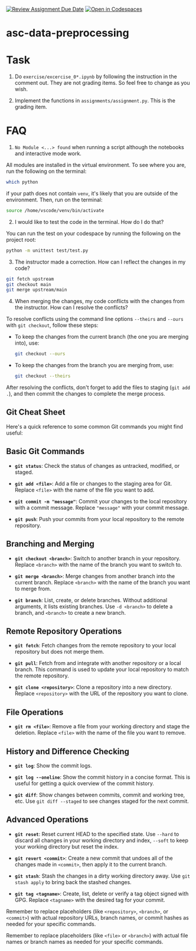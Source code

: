 [![Review Assignment Due Date](https://classroom.github.com/assets/deadline-readme-button-24ddc0f5d75046c5622901739e7c5dd533143b0c8e959d652212380cedb1ea36.svg)](https://classroom.github.com/a/Xkap5Orq)
[![Open in Codespaces](https://classroom.github.com/assets/launch-codespace-7f7980b617ed060a017424585567c406b6ee15c891e84e1186181d67ecf80aa0.svg)](https://classroom.github.com/open-in-codespaces?assignment_repo_id=13845938)
# asc-data-preprocessing

# Task

1. Do `exercise/excercise_0*.ipynb` by following the instruction in the comment out. They are not grading items. So feel free to change as you wish.

2. Implement the functions in `assignments/assignment.py`. This is the grading item.


# FAQ

1. `No Module <...> found` when running a script although the notebooks and interactive mode work.

All modules are installed in the virtual environment. To see where you are, run the following on the terminal:
```bash
which python
```
if your path does not contain `venv`, it's likely that you are outside of the environment. Then, run on the terminal:
```bash
source /home/vscode/venv/bin/activate
```

2. I would like to test the code in the terminal. How do I do that?

You can run the test on your codespace by running the following on the project root:
```bash
python -m unittest test/test.py
```

3. The instructor made a correction. How can I reflect the changes in my code?

```bash
git fetch upstream
git checkout main
git merge upstream/main
```

4. When merging the changes, my code conflicts with the changes from the instructor. How can I resolve the conflicts?


To resolve conflicts using the command line options `--theirs` and `--ours` with `git checkout`, follow these steps:

- To keep the changes from the current branch (the one you are merging into), use:
  ```bash
  git checkout --ours
  ```
- To keep the changes from the branch you are merging from, use:
  ```bash
  git checkout --theirs
  ```
After resolving the conflicts, don't forget to add the files to staging (`git add .`), and then commit the changes to complete the merge process.


## Git Cheat Sheet

Here's a quick reference to some common Git commands you might find useful:

## Basic Git Commands

- **`git status`**: Check the status of changes as untracked, modified, or staged.

- **`git add <file>`**: Add a file or changes to the staging area for Git. Replace `<file>` with the name of the file you want to add.

- **`git commit -m "message"`**: Commit your changes to the local repository with a commit message. Replace `"message"` with your commit message.

- **`git push`**: Push your commits from your local repository to the remote repository.

## Branching and Merging

- **`git checkout <branch>`**: Switch to another branch in your repository. Replace `<branch>` with the name of the branch you want to switch to.

- **`git merge <branch>`**: Merge changes from another branch into the current branch. Replace `<branch>` with the name of the branch you want to merge from.

- **`git branch`**: List, create, or delete branches. Without additional arguments, it lists existing branches. Use `-d <branch>` to delete a branch, and `<branch>` to create a new branch.

## Remote Repository Operations

- **`git fetch`**: Fetch changes from the remote repository to your local repository but does not merge them.

- **`git pull`**: Fetch from and integrate with another repository or a local branch. This command is used to update your local repository to match the remote repository.

- **`git clone <repository>`**: Clone a repository into a new directory. Replace `<repository>` with the URL of the repository you want to clone.

## File Operations

- **`git rm <file>`**: Remove a file from your working directory and stage the deletion. Replace `<file>` with the name of the file you want to remove.

## History and Difference Checking

- **`git log`**: Show the commit logs.

- **`git log --oneline`**: Show the commit history in a concise format. This is useful for getting a quick overview of the commit history.

- **`git diff`**: Show changes between commits, commit and working tree, etc. Use `git diff --staged` to see changes staged for the next commit.

## Advanced Operations

- **`git reset`**: Reset current HEAD to the specified state. Use `--hard` to discard all changes in your working directory and index, `--soft` to keep your working directory but reset the index.

- **`git revert <commit>`**: Create a new commit that undoes all of the changes made in `<commit>`, then apply it to the current branch.

- **`git stash`**: Stash the changes in a dirty working directory away. Use `git stash apply` to bring back the stashed changes.

- **`git tag <tagname>`**: Create, list, delete or verify a tag object signed with GPG. Replace `<tagname>` with the desired tag for your commit.

Remember to replace placeholders (like `<repository>`, `<branch>`, or `<commit>`) with actual repository URLs, branch names, or commit hashes as needed for your specific commands.


Remember to replace placeholders (like `<file>` or `<branch>`) with actual file names or branch names as needed for your specific commands.


